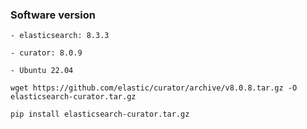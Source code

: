### Software version

```- elasticsearch: 8.3.3```


```- curator: 8.0.9```


```- Ubuntu 22.04```


```wget https://github.com/elastic/curator/archive/v8.0.8.tar.gz -O elasticsearch-curator.tar.gz```

```pip install elasticsearch-curator.tar.gz```
